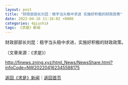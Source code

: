 ```yaml
---
layout: post
title: "财政部部长刘昆：稳字当头稳中求进 实施好积极的财政政策"
date: 2022-04-16 11:16:02 +0800
categories: 《qiushi》
tags: 《求是》新闻
---
```

<p>财政部部长刘昆：稳字当头稳中求进，实施好积极的财政政策。</p><p class="em_media">（文章来源：《求是》）</p>

<http://finews.zning.xyz/html_News/NewsShare.html?infoCode=NW202204162345588175>

[返回《求是》新闻](//finews.withounder.com/category/《qiushi》.html)｜[返回首页](//finews.withounder.com/)